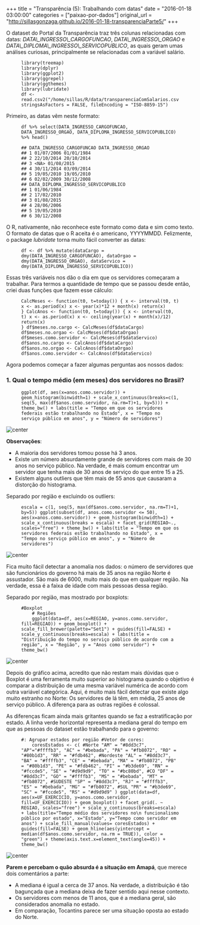 +++
title = "Transparência (5): Trabalhando com datas"
date = "2016-01-18 03:00:00"
categories = ["paixao-por-dados"]
original_url = "http://sillasgonzaga.github.io/2016-01-18-transparenciaParte5/"
+++

<article class="blog-post">
<p>
O dataset do Portal da Transparência traz três colunas relacionadas com
datas: <em>DATA\_INGRESSO\_CARGOFUNCAO</em>,
<em>DATA\_INGRESSO\_ORGAO</em> e
<em>DATA\_DIPLOMA\_INGRESSO\_SERVICOPUBLICO</em>, as quais geram umas
análises curiosas, principalmente se relacionadas com a variável
salário.
</p>
<figure class="highlight">
<pre><code class="language-r"><span class="n">library</span><span class="p">(</span><span class="n">treemap</span><span class="p">)</span><span class="w">
</span><span class="n">library</span><span class="p">(</span><span class="n">dplyr</span><span class="p">)</span><span class="w">
</span><span class="n">library</span><span class="p">(</span><span class="n">ggplot2</span><span class="p">)</span><span class="w">
</span><span class="n">library</span><span class="p">(</span><span class="n">ggrepel</span><span class="p">)</span><span class="w">
</span><span class="n">library</span><span class="p">(</span><span class="n">ggthemes</span><span class="p">)</span><span class="w">
</span><span class="n">library</span><span class="p">(</span><span class="n">lubridate</span><span class="p">)</span><span class="w">
</span><span class="n">df</span><span class="w"> </span><span class="o">&lt;-</span><span class="w"> </span><span class="n">read.csv2</span><span class="p">(</span><span class="s2">&quot;/home/sillas/R/data/transparenciaComSalarios.csv&quot;</span><span class="p">,</span><span class="w"> </span><span class="n">stringsAsFactors</span><span class="w"> </span><span class="o">=</span><span class="w"> </span><span class="kc">FALSE</span><span class="p">,</span><span class="w"> </span><span class="n">fileEncoding</span><span class="w"> </span><span class="o">=</span><span class="w"> </span><span class="s2">&quot;ISO-8859-15&quot;</span><span class="p">)</span></code></pre>
</figure>
<p>
Primeiro, as datas vêm neste formato:
</p>
<figure class="highlight">
<pre><code class="language-r"><span class="n">df</span><span class="w"> </span><span class="o">%&gt;%</span><span class="w"> </span><span class="n">select</span><span class="p">(</span><span class="n">DATA_INGRESSO_CARGOFUNCAO</span><span class="p">,</span><span class="w"> </span><span class="n">DATA_INGRESSO_ORGAO</span><span class="p">,</span><span class="w"> </span><span class="n">DATA_DIPLOMA_INGRESSO_SERVICOPUBLICO</span><span class="p">)</span><span class="w"> </span><span class="o">%&gt;%</span><span class="w"> </span><span class="n">head</span><span class="p">()</span></code></pre>
</figure>
<figure class="highlight">
<pre><code class="language-text">## DATA_INGRESSO_CARGOFUNCAO DATA_INGRESSO_ORGAO
## 1 01/07/2006 01/01/1984
## 2 22/10/2014 20/10/2014
## 3 &lt;NA&gt; 01/08/2015
## 4 30/11/2014 03/09/2014
## 5 19/05/2010 19/05/2010
## 6 02/02/2009 30/12/2008
## DATA_DIPLOMA_INGRESSO_SERVICOPUBLICO
## 1 01/06/1984
## 2 17/02/2010
## 3 01/08/2015
## 4 28/06/2006
## 5 19/05/2010
## 6 30/12/2008</code></pre>
</figure>
<p>
O R, nativamente, não reconhece este formato como data e sim como texto.
O formato de datas que o R aceita é o americano, YYYYMMDD. Felizmente, o
package <em>lubridate</em> torna muito fácil converter as datas:
</p>
<figure class="highlight">
<pre><code class="language-r"><span class="n">df</span><span class="w"> </span><span class="o">&lt;-</span><span class="w"> </span><span class="n">df</span><span class="w"> </span><span class="o">%&gt;%</span><span class="w"> </span><span class="n">mutate</span><span class="p">(</span><span class="n">dataCargo</span><span class="w"> </span><span class="o">=</span><span class="w"> </span><span class="n">dmy</span><span class="p">(</span><span class="n">DATA_INGRESSO_CARGOFUNCAO</span><span class="p">),</span><span class="w"> </span><span class="n">dataOrgao</span><span class="w"> </span><span class="o">=</span><span class="w"> </span><span class="n">dmy</span><span class="p">(</span><span class="n">DATA_INGRESSO_ORGAO</span><span class="p">),</span><span class="w"> </span><span class="n">dataServico</span><span class="w"> </span><span class="o">=</span><span class="w"> </span><span class="n">dmy</span><span class="p">(</span><span class="n">DATA_DIPLOMA_INGRESSO_SERVICOPUBLICO</span><span class="p">))</span></code></pre>
</figure>
<p>
Essas três variáveis nos dão o dia em que os servidores começaram a
trabalhar. Para termos a quantidade de tempo que se passou desde então,
criei duas funções que fazem esse cálculo:
</p>
<figure class="highlight">
<pre><code class="language-r"><span class="n">CalcMeses</span><span class="w"> </span><span class="o">&lt;-</span><span class="w"> </span><span class="k">function</span><span class="p">(</span><span class="n">t</span><span class="m">0</span><span class="p">,</span><span class="w"> </span><span class="n">t</span><span class="o">=</span><span class="n">today</span><span class="p">())</span><span class="w"> </span><span class="p">{</span><span class="w"> </span><span class="n">x</span><span class="w"> </span><span class="o">&lt;-</span><span class="w"> </span><span class="n">interval</span><span class="p">(</span><span class="n">t</span><span class="m">0</span><span class="p">,</span><span class="w"> </span><span class="n">t</span><span class="p">)</span><span class="w"> </span><span class="n">x</span><span class="w"> </span><span class="o">&lt;-</span><span class="w"> </span><span class="n">as.period</span><span class="p">(</span><span class="n">x</span><span class="p">)</span><span class="w"> </span><span class="n">x</span><span class="w"> </span><span class="o">&lt;-</span><span class="w"> </span><span class="n">year</span><span class="p">(</span><span class="n">x</span><span class="p">)</span><span class="o">*</span><span class="m">12</span><span class="w"> </span><span class="o">+</span><span class="w"> </span><span class="n">month</span><span class="p">(</span><span class="n">x</span><span class="p">)</span><span class="w"> </span><span class="nf">return</span><span class="p">(</span><span class="n">x</span><span class="p">)</span><span class="w">
</span><span class="p">}</span><span class="w"> </span><span class="n">CalcAnos</span><span class="w"> </span><span class="o">&lt;-</span><span class="w"> </span><span class="k">function</span><span class="p">(</span><span class="n">t</span><span class="m">0</span><span class="p">,</span><span class="w"> </span><span class="n">t</span><span class="o">=</span><span class="n">today</span><span class="p">())</span><span class="w"> </span><span class="p">{</span><span class="w"> </span><span class="n">x</span><span class="w"> </span><span class="o">&lt;-</span><span class="w"> </span><span class="n">interval</span><span class="p">(</span><span class="n">t</span><span class="m">0</span><span class="p">,</span><span class="w"> </span><span class="n">t</span><span class="p">)</span><span class="w"> </span><span class="n">x</span><span class="w"> </span><span class="o">&lt;-</span><span class="w"> </span><span class="n">as.period</span><span class="p">(</span><span class="n">x</span><span class="p">)</span><span class="w"> </span><span class="n">x</span><span class="w"> </span><span class="o">&lt;-</span><span class="w"> </span><span class="nf">ceiling</span><span class="p">(</span><span class="n">year</span><span class="p">(</span><span class="n">x</span><span class="p">)</span><span class="w"> </span><span class="o">+</span><span class="w"> </span><span class="n">month</span><span class="p">(</span><span class="n">x</span><span class="p">)</span><span class="o">/</span><span class="m">12</span><span class="p">)</span><span class="w"> </span><span class="nf">return</span><span class="p">(</span><span class="n">x</span><span class="p">)</span><span class="w">
</span><span class="p">}</span><span class="w"> </span><span class="n">df</span><span class="o">$</span><span class="n">meses.no.cargo</span><span class="w"> </span><span class="o">&lt;-</span><span class="w"> </span><span class="n">CalcMeses</span><span class="p">(</span><span class="n">df</span><span class="o">$</span><span class="n">dataCargo</span><span class="p">)</span><span class="w">
</span><span class="n">df</span><span class="o">$</span><span class="n">meses.no.orgao</span><span class="w"> </span><span class="o">&lt;-</span><span class="w"> </span><span class="n">CalcMeses</span><span class="p">(</span><span class="n">df</span><span class="o">$</span><span class="n">dataOrgao</span><span class="p">)</span><span class="w">
</span><span class="n">df</span><span class="o">$</span><span class="n">meses.como.servidor</span><span class="w"> </span><span class="o">&lt;-</span><span class="w"> </span><span class="n">CalcMeses</span><span class="p">(</span><span class="n">df</span><span class="o">$</span><span class="n">dataServico</span><span class="p">)</span><span class="w"> </span><span class="n">df</span><span class="o">$</span><span class="n">anos.no.cargo</span><span class="w"> </span><span class="o">&lt;-</span><span class="w"> </span><span class="n">CalcAnos</span><span class="p">(</span><span class="n">df</span><span class="o">$</span><span class="n">dataCargo</span><span class="p">)</span><span class="w">
</span><span class="n">df</span><span class="o">$</span><span class="n">anos.no.orgao</span><span class="w"> </span><span class="o">&lt;-</span><span class="w"> </span><span class="n">CalcAnos</span><span class="p">(</span><span class="n">df</span><span class="o">$</span><span class="n">dataOrgao</span><span class="p">)</span><span class="w">
</span><span class="n">df</span><span class="o">$</span><span class="n">anos.como.servidor</span><span class="w"> </span><span class="o">&lt;-</span><span class="w"> </span><span class="n">CalcAnos</span><span class="p">(</span><span class="n">df</span><span class="o">$</span><span class="n">dataServico</span><span class="p">)</span></code></pre>
</figure>
<p>
Agora podemos começar a fazer algumas perguntas aos nossos dados:
</p>
<h3 id="1-qual-o-tempo-m&#xE9;dio-em-meses-dos-servidores-no-brasil">
1.  Qual o tempo médio (em meses) dos servidores no Brasil?
    </h3>
    <figure class="highlight">
    <pre><code class="language-r"><span class="n">ggplot</span><span class="p">(</span><span class="n">df</span><span class="p">,</span><span class="w"> </span><span class="n">aes</span><span class="p">(</span><span class="n">x</span><span class="o">=</span><span class="n">anos.como.servidor</span><span class="p">))</span><span class="w"> </span><span class="o">+</span><span class="w"> </span><span class="n">geom_histogram</span><span class="p">(</span><span class="n">binwidth</span><span class="o">=</span><span class="m">1</span><span class="p">)</span><span class="w"> </span><span class="o">+</span><span class="w"> </span><span class="n">scale_x_continuous</span><span class="p">(</span><span class="n">breaks</span><span class="o">=</span><span class="nf">c</span><span class="p">(</span><span class="m">1</span><span class="p">,</span><span class="w"> </span><span class="n">seq</span><span class="p">(</span><span class="m">5</span><span class="p">,</span><span class="w"> </span><span class="nf">max</span><span class="p">(</span><span class="n">df</span><span class="o">$</span><span class="n">anos.como.servidor</span><span class="p">,</span><span class="w"> </span><span class="n">na.rm</span><span class="o">=</span><span class="nb">T</span><span class="p">)</span><span class="m">+1</span><span class="p">,</span><span class="w"> </span><span class="n">by</span><span class="o">=</span><span class="m">5</span><span class="p">)))</span><span class="w"> </span><span class="o">+</span><span class="w"> </span><span class="n">theme_bw</span><span class="p">()</span><span class="w"> </span><span class="o">+</span><span class="w"> </span><span class="n">labs</span><span class="p">(</span><span class="n">title</span><span class="w"> </span><span class="o">=</span><span class="w"> </span><span class="s2">&quot;Tempo em que os servidores federais est&#xE3;o trabalhando no Estado&quot;</span><span class="p">,</span><span class="w"> </span><span class="n">x</span><span class="w"> </span><span class="o">=</span><span class="w"> </span><span class="s2">&quot;Tempo no servi&#xE7;o p&#xFA;blico em anos&quot;</span><span class="p">,</span><span class="w"> </span><span class="n">y</span><span class="w"> </span><span class="o">=</span><span class="w"> </span><span class="s2">&quot;N&#xFA;mero de servidores&quot;</span><span class="p">)</span></code></pre>
    </figure>
    <p>
    <img src="http://sillasgonzaga.github.io/figs/transparenciaParte5/unnamed-chunk-4-1.png" alt="center">
    </p>
    <p>
    <strong>Observações</strong>:
    </p>
    <ul>
    <li>
    A maioria dos servidores tomou posse há 3 anos.
    </li>
    <li>
    Existe um número absurdamente grande de servidores com mais de 30
    anos no serviço público. Na verdade, é mais comum encontrar um
    servidor que tenha mais de 30 anos de serviço do que entre 15 a 25.
    </li>
    <li>
    Existem alguns outliers que têm mais de 55 anos que causaram a
    distorção do histograma.
    </li>
    </ul>
    <p>
    Separado por região e excluindo os outliers:
    </p>
    <figure class="highlight">
    <pre><code class="language-r"><span class="n">escala</span><span class="w"> </span><span class="o">=</span><span class="w"> </span><span class="nf">c</span><span class="p">(</span><span class="m">1</span><span class="p">,</span><span class="w"> </span><span class="n">seq</span><span class="p">(</span><span class="m">5</span><span class="p">,</span><span class="w"> </span><span class="nf">max</span><span class="p">(</span><span class="n">df</span><span class="o">$</span><span class="n">anos.como.servidor</span><span class="p">,</span><span class="w"> </span><span class="n">na.rm</span><span class="o">=</span><span class="nb">T</span><span class="p">)</span><span class="m">+1</span><span class="p">,</span><span class="w"> </span><span class="n">by</span><span class="o">=</span><span class="m">5</span><span class="p">))</span><span class="w"> </span><span class="n">ggplot</span><span class="p">(</span><span class="n">subset</span><span class="p">(</span><span class="n">df</span><span class="p">,</span><span class="w"> </span><span class="n">anos.como.servidor</span><span class="w"> </span><span class="o">&lt;=</span><span class="w"> </span><span class="m">50</span><span class="p">),</span><span class="w"> </span><span class="n">aes</span><span class="p">(</span><span class="n">x</span><span class="o">=</span><span class="n">anos.como.servidor</span><span class="p">))</span><span class="w"> </span><span class="o">+</span><span class="w"> </span><span class="n">geom_histogram</span><span class="p">(</span><span class="n">binwidth</span><span class="o">=</span><span class="m">1</span><span class="p">)</span><span class="w"> </span><span class="o">+</span><span class="w"> </span><span class="n">scale_x_continuous</span><span class="p">(</span><span class="n">breaks</span><span class="w"> </span><span class="o">=</span><span class="w"> </span><span class="n">escala</span><span class="p">)</span><span class="w"> </span><span class="o">+</span><span class="w"> </span><span class="n">facet_grid</span><span class="p">(</span><span class="n">REGIAO</span><span class="o">~</span><span class="n">.</span><span class="p">,</span><span class="w"> </span><span class="n">scales</span><span class="o">=</span><span class="s2">&quot;free&quot;</span><span class="p">)</span><span class="w"> </span><span class="o">+</span><span class="w"> </span><span class="n">theme_bw</span><span class="p">()</span><span class="w"> </span><span class="o">+</span><span class="w"> </span><span class="n">labs</span><span class="p">(</span><span class="n">title</span><span class="w"> </span><span class="o">=</span><span class="w"> </span><span class="s2">&quot;Tempo em que os servidores federais est&#xE3;o trabalhando no Estado&quot;</span><span class="p">,</span><span class="w"> </span><span class="n">x</span><span class="w"> </span><span class="o">=</span><span class="w"> </span><span class="s2">&quot;Tempo no servi&#xE7;o p&#xFA;blico em anos&quot;</span><span class="p">,</span><span class="w"> </span><span class="n">y</span><span class="w"> </span><span class="o">=</span><span class="w"> </span><span class="s2">&quot;N&#xFA;mero de servidores&quot;</span><span class="p">)</span></code></pre>
    </figure>
    <p>
    <img src="http://sillasgonzaga.github.io/figs/transparenciaParte5/unnamed-chunk-5-1.png" alt="center">
    </p>
    <p>
    Fica muito fácil detectar a anomalia nos dados: o número de
    servidores que são funcionários do governo há mais de 35 anos na
    região Norte é assustador. São mais de 6000, muito mais do que em
    qualquer região. Na verdade, essa é a faixa de idade com mais
    pessoas dessa região.
    </p>
    <p>
    Separado por região, mas mostrado por boxplots:
    </p>
    <figure class="highlight">
    <pre><code class="language-r"><span class="c1">#Boxplot</span><span class="w">
    </span><span class="c1"># Regi&#xF5;es</span><span class="w">
    </span><span class="n">ggplot</span><span class="p">(</span><span class="n">data</span><span class="o">=</span><span class="n">df</span><span class="p">,</span><span class="w"> </span><span class="n">aes</span><span class="p">(</span><span class="n">x</span><span class="o">=</span><span class="n">REGIAO</span><span class="p">,</span><span class="w"> </span><span class="n">y</span><span class="o">=</span><span class="n">anos.como.servidor</span><span class="p">,</span><span class="w"> </span><span class="n">fill</span><span class="o">=</span><span class="n">REGIAO</span><span class="p">))</span><span class="w"> </span><span class="o">+</span><span class="w"> </span><span class="n">geom_boxplot</span><span class="p">()</span><span class="w"> </span><span class="o">+</span><span class="w"> </span><span class="n">scale_fill_brewer</span><span class="p">(</span><span class="n">palette</span><span class="o">=</span><span class="s2">&quot;Set1&quot;</span><span class="p">)</span><span class="w"> </span><span class="o">+</span><span class="w"> </span><span class="n">guides</span><span class="p">(</span><span class="n">fill</span><span class="o">=</span><span class="kc">FALSE</span><span class="p">)</span><span class="w"> </span><span class="o">+</span><span class="w"> </span><span class="n">scale_y_continuous</span><span class="p">(</span><span class="n">breaks</span><span class="o">=</span><span class="n">escala</span><span class="p">)</span><span class="w"> </span><span class="o">+</span><span class="w"> </span><span class="n">labs</span><span class="p">(</span><span class="n">title</span><span class="w"> </span><span class="o">=</span><span class="w"> </span><span class="s2">&quot;Distribui&#xE7;&#xE3;o do tempo no servi&#xE7;o p&#xFA;blico de acordo com a regi&#xE3;o&quot;</span><span class="p">,</span><span class="w"> </span><span class="n">x</span><span class="w"> </span><span class="o">=</span><span class="w"> </span><span class="s2">&quot;Regi&#xE3;o&quot;</span><span class="p">,</span><span class="w"> </span><span class="n">y</span><span class="w"> </span><span class="o">=</span><span class="w"> </span><span class="s2">&quot;Anos como servidor&quot;</span><span class="p">)</span><span class="w"> </span><span class="o">+</span><span class="w"> </span><span class="n">theme_bw</span><span class="p">()</span></code></pre>
    </figure>
    <p>
    <img src="http://sillasgonzaga.github.io/figs/transparenciaParte5/unnamed-chunk-6-1.png" alt="center">
    </p>
    <p>
    Depois do gráfico acima, acredito que não restam mais dúvidas que o
    Boxplot é uma ferramenta muito superior ao histograma quando o
    objetivo é comparar a distribuição de uma mesma variável numérica de
    acordo com outra variável categórica. Aqui, é muito mais fácil
    detectar que existe algo muito estranho no Norte: Os servidores de
    lá têm, em média, 25 anos de serviço público. A diferença para as
    outras regiões é colossal.
    </p>
    <p>
    As diferenças ficam ainda mais gritantes quando se faz a
    estratificação por estado. A linha verde horizontal representa a
    mediana geral do tempo em que as pessoas do dataset estão
    trabalhando para o governo:
    </p>
    <figure class="highlight">
    <pre><code class="language-r"><span class="c1">#: Agrupar estados por regi&#xE3;o</span><span class="w"> </span><span class="c1">#Vetor de cores:</span><span class="w">
    </span><span class="n">coresEstados</span><span class="w"> </span><span class="o">&lt;-</span><span class="w"> </span><span class="nf">c</span><span class="p">(</span><span class="w"> </span><span class="c1">#Norte</span><span class="w"> </span><span class="s2">&quot;AM&quot;</span><span class="w"> </span><span class="o">=</span><span class="w"> </span><span class="s2">&quot;#8dd3c7&quot;</span><span class="p">,</span><span class="w"> </span><span class="s2">&quot;AP&quot;</span><span class="o">=</span><span class="s2">&quot;#ffffb3&quot;</span><span class="p">,</span><span class="w"> </span><span class="s2">&quot;AC&quot;</span><span class="w"> </span><span class="o">=</span><span class="w"> </span><span class="s2">&quot;#bebada&quot;</span><span class="p">,</span><span class="w"> </span><span class="s2">&quot;PA&quot;</span><span class="w"> </span><span class="o">=</span><span class="w"> </span><span class="s2">&quot;#fb8072&quot;</span><span class="p">,</span><span class="w"> </span><span class="s2">&quot;RO&quot;</span><span class="w"> </span><span class="o">=</span><span class="w"> </span><span class="s2">&quot;#80b1d3&quot;</span><span class="p">,</span><span class="w"> </span><span class="s2">&quot;RR&quot;</span><span class="w"> </span><span class="o">=</span><span class="w"> </span><span class="s2">&quot;#fdb462&quot;</span><span class="p">,</span><span class="w"> </span><span class="c1">#Nordeste</span><span class="w"> </span><span class="s2">&quot;AL&quot;</span><span class="w"> </span><span class="o">=</span><span class="w"> </span><span class="s2">&quot;#8dd3c7&quot;</span><span class="p">,</span><span class="w"> </span><span class="s2">&quot;BA&quot;</span><span class="w"> </span><span class="o">=</span><span class="w"> </span><span class="s2">&quot;#ffffb3&quot;</span><span class="p">,</span><span class="w"> </span><span class="s2">&quot;CE&quot;</span><span class="w"> </span><span class="o">=</span><span class="w"> </span><span class="s2">&quot;#bebada&quot;</span><span class="p">,</span><span class="w"> </span><span class="s2">&quot;MA&quot;</span><span class="w"> </span><span class="o">=</span><span class="w"> </span><span class="s2">&quot;#fb8072&quot;</span><span class="p">,</span><span class="w"> </span><span class="s2">&quot;PB&quot;</span><span class="w"> </span><span class="o">=</span><span class="w"> </span><span class="s2">&quot;#80b1d3&quot;</span><span class="p">,</span><span class="w"> </span><span class="s2">&quot;PE&quot;</span><span class="w"> </span><span class="o">=</span><span class="w"> </span><span class="s2">&quot;#fdb462&quot;</span><span class="p">,</span><span class="w"> </span><span class="s2">&quot;PI&quot;</span><span class="w"> </span><span class="o">=</span><span class="w"> </span><span class="s2">&quot;#b3de69&quot;</span><span class="p">,</span><span class="w"> </span><span class="s2">&quot;RN&quot;</span><span class="w"> </span><span class="o">=</span><span class="w"> </span><span class="s2">&quot;#fccde5&quot;</span><span class="p">,</span><span class="w"> </span><span class="s2">&quot;SE&quot;</span><span class="w"> </span><span class="o">=</span><span class="w"> </span><span class="s2">&quot;#d9d9d9&quot;</span><span class="p">,</span><span class="w"> </span><span class="s2">&quot;TO&quot;</span><span class="w"> </span><span class="o">=</span><span class="w"> </span><span class="s2">&quot;#bc80bd&quot;</span><span class="p">,</span><span class="w"> </span><span class="c1">#CO</span><span class="w"> </span><span class="s2">&quot;DF&quot;</span><span class="w"> </span><span class="o">=</span><span class="w"> </span><span class="s2">&quot;#8dd3c7&quot;</span><span class="p">,</span><span class="w"> </span><span class="s2">&quot;GO&quot;</span><span class="w"> </span><span class="o">=</span><span class="w"> </span><span class="s2">&quot;#ffffb3&quot;</span><span class="p">,</span><span class="w"> </span><span class="s2">&quot;MS&quot;</span><span class="w"> </span><span class="o">=</span><span class="w"> </span><span class="s2">&quot;#bebada&quot;</span><span class="p">,</span><span class="w"> </span><span class="s2">&quot;MT&quot;</span><span class="w"> </span><span class="o">=</span><span class="w"> </span><span class="s2">&quot;#fb8072&quot;</span><span class="p">,</span><span class="w"> </span><span class="c1">#SUDESTE</span><span class="w"> </span><span class="s2">&quot;SP&quot;</span><span class="w"> </span><span class="o">=</span><span class="w"> </span><span class="s2">&quot;#8dd3c7&quot;</span><span class="p">,</span><span class="w"> </span><span class="s2">&quot;RJ&quot;</span><span class="w"> </span><span class="o">=</span><span class="w"> </span><span class="s2">&quot;#ffffb3&quot;</span><span class="p">,</span><span class="w"> </span><span class="s2">&quot;ES&quot;</span><span class="w"> </span><span class="o">=</span><span class="w"> </span><span class="s2">&quot;#bebada&quot;</span><span class="p">,</span><span class="w"> </span><span class="s2">&quot;MG&quot;</span><span class="w"> </span><span class="o">=</span><span class="w"> </span><span class="s2">&quot;#fb8072&quot;</span><span class="p">,</span><span class="w"> </span><span class="c1">#SUL</span><span class="w"> </span><span class="s2">&quot;PR&quot;</span><span class="w"> </span><span class="o">=</span><span class="w"> </span><span class="s2">&quot;#b3de69&quot;</span><span class="p">,</span><span class="w"> </span><span class="s2">&quot;SC&quot;</span><span class="w"> </span><span class="o">=</span><span class="w"> </span><span class="s2">&quot;#fccde5&quot;</span><span class="p">,</span><span class="w"> </span><span class="s2">&quot;RS&quot;</span><span class="w"> </span><span class="o">=</span><span class="w"> </span><span class="s2">&quot;#d9d9d9&quot;</span><span class="w"> </span><span class="p">)</span><span class="w"> </span><span class="n">ggplot</span><span class="p">(</span><span class="n">data</span><span class="o">=</span><span class="n">df</span><span class="p">,</span><span class="w"> </span><span class="n">aes</span><span class="p">(</span><span class="n">x</span><span class="o">=</span><span class="n">UF_EXERCICIO</span><span class="p">,</span><span class="w"> </span><span class="n">y</span><span class="o">=</span><span class="n">anos.como.servidor</span><span class="p">,</span><span class="w"> </span><span class="n">fill</span><span class="o">=</span><span class="n">UF_EXERCICIO</span><span class="p">))</span><span class="w"> </span><span class="o">+</span><span class="w"> </span><span class="n">geom_boxplot</span><span class="p">()</span><span class="w"> </span><span class="o">+</span><span class="w"> </span><span class="n">facet_grid</span><span class="p">(</span><span class="n">.</span><span class="w"> </span><span class="o">~</span><span class="w"> </span><span class="n">REGIAO</span><span class="p">,</span><span class="w"> </span><span class="n">scales</span><span class="o">=</span><span class="s2">&quot;free&quot;</span><span class="p">)</span><span class="w"> </span><span class="o">+</span><span class="w"> </span><span class="n">scale_y_continuous</span><span class="p">(</span><span class="n">breaks</span><span class="o">=</span><span class="n">escala</span><span class="p">)</span><span class="w"> </span><span class="o">+</span><span class="w"> </span><span class="n">labs</span><span class="p">(</span><span class="n">title</span><span class="o">=</span><span class="s2">&quot;Tempo m&#xE9;dio dos servidores no\n funcionalismo p&#xFA;blico por estado&quot;</span><span class="p">,</span><span class="w"> </span><span class="n">x</span><span class="o">=</span><span class="s2">&quot;Estado&quot;</span><span class="p">,</span><span class="w"> </span><span class="n">y</span><span class="o">=</span><span class="s2">&quot;Tempo como servidor em anos&quot;</span><span class="p">)</span><span class="w"> </span><span class="o">+</span><span class="w"> </span><span class="n">scale_fill_manual</span><span class="p">(</span><span class="n">values</span><span class="o">=</span><span class="w"> </span><span class="n">coresEstados</span><span class="p">)</span><span class="w"> </span><span class="o">+</span><span class="w"> </span><span class="n">guides</span><span class="p">(</span><span class="n">fill</span><span class="o">=</span><span class="kc">FALSE</span><span class="p">)</span><span class="w"> </span><span class="o">+</span><span class="w"> </span><span class="n">geom_hline</span><span class="p">(</span><span class="n">aes</span><span class="p">(</span><span class="n">yintercept</span><span class="w"> </span><span class="o">=</span><span class="w"> </span><span class="n">median</span><span class="p">(</span><span class="n">df</span><span class="o">$</span><span class="n">anos.como.servidor</span><span class="p">,</span><span class="w"> </span><span class="n">na.rm</span><span class="w"> </span><span class="o">=</span><span class="w"> </span><span class="kc">TRUE</span><span class="p">)),</span><span class="w"> </span><span class="n">color</span><span class="w"> </span><span class="o">=</span><span class="w"> </span><span class="s2">&quot;green&quot;</span><span class="p">)</span><span class="w"> </span><span class="o">+</span><span class="w"> </span><span class="n">theme</span><span class="p">(</span><span class="n">axis.text.x</span><span class="o">=</span><span class="n">element_text</span><span class="p">(</span><span class="n">angle</span><span class="o">=</span><span class="m">45</span><span class="p">))</span><span class="w"> </span><span class="o">+</span><span class="w"> </span><span class="n">theme_bw</span><span class="p">()</span></code></pre>
    </figure>
    <p>
    <img src="http://sillasgonzaga.github.io/figs/transparenciaParte5/unnamed-chunk-7-1.png" alt="center">
    </p>
    <p>
    <strong>Parem e percebam o quão absurda é a situação em
    Amapá</strong>, que merece dois comentários a parte:
    </p>
    <ul>
    <li>
    A mediana é igual a cerca de 37 anos. Na verdade, a distribuição é
    tão bagunçada que a mediana deixa de fazer sentido aqui nesse
    contexto.
    </li>
    <li>
    Os servidores com menos de 11 anos, que é a mediana geral, são
    considerados anomalia no estado.
    </li>
    <li>
    Em comparação, Tocantins parece ser uma situação oposta ao estado do
    Norte.
    </li>
    </ul>
    </article>

